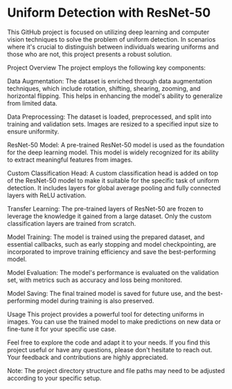 # Uniform Detection with ResNet-50
This GitHub project is focused on utilizing deep learning and computer vision techniques to solve the problem of uniform detection. In scenarios where it's crucial to distinguish between individuals wearing uniforms and those who are not, this project presents a robust solution.

Project Overview
The project employs the following key components:

Data Augmentation: The dataset is enriched through data augmentation techniques, which include rotation, shifting, shearing, zooming, and horizontal flipping. This helps in enhancing the model's ability to generalize from limited data.

Data Preprocessing: The dataset is loaded, preprocessed, and split into training and validation sets. Images are resized to a specified input size to ensure uniformity.

ResNet-50 Model: A pre-trained ResNet-50 model is used as the foundation for the deep learning model. This model is widely recognized for its ability to extract meaningful features from images.

Custom Classification Head: A custom classification head is added on top of the ResNet-50 model to make it suitable for the specific task of uniform detection. It includes layers for global average pooling and fully connected layers with ReLU activation.

Transfer Learning: The pre-trained layers of ResNet-50 are frozen to leverage the knowledge it gained from a large dataset. Only the custom classification layers are trained from scratch.

Model Training: The model is trained using the prepared dataset, and essential callbacks, such as early stopping and model checkpointing, are incorporated to improve training efficiency and save the best-performing model.

Model Evaluation: The model's performance is evaluated on the validation set, with metrics such as accuracy and loss being monitored.

Model Saving: The final trained model is saved for future use, and the best-performing model during training is also preserved.

Usage
This project provides a powerful tool for detecting uniforms in images. You can use the trained model to make predictions on new data or fine-tune it for your specific use case.

Feel free to explore the code and adapt it to your needs. If you find this project useful or have any questions, please don't hesitate to reach out. Your feedback and contributions are highly appreciated.

Note: The project directory structure and file paths may need to be adjusted according to your specific setup.
